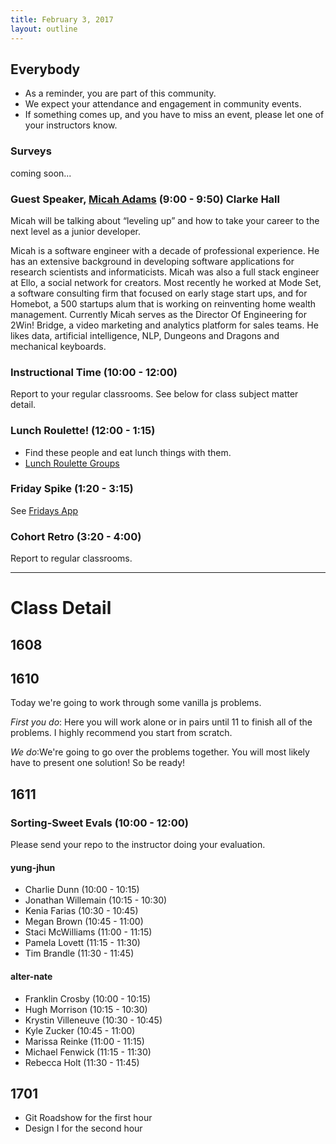 ```yaml
---
title: February 3, 2017
layout: outline
---
```


## Everybody

- As a reminder, you are part of this community.
- We expect your attendance and engagement in community events.
- If something comes up, and you have to miss an event, please let one of your instructors know.

### Surveys
coming soon...

### Guest Speaker, [Micah Adams](https://www.linkedin.com/in/micahadams/) (9:00 - 9:50) Clarke Hall

Micah will be talking about “leveling up” and how to take your career to the next level as a junior developer.

Micah is a software engineer with a decade of professional experience. He has an extensive background in developing software applications for research scientists and informaticists. Micah was also a full stack engineer at Ello, a social network for creators. Most recently he worked at Mode Set, a software consulting firm that focused on early stage start ups, and for Homebot, a 500 startups alum that is working on reinventing home wealth management. Currently Micah serves as the Director Of Engineering for 2Win! Bridge, a video marketing and analytics platform for sales teams. He likes data, artificial intelligence, NLP, Dungeons and Dragons and mechanical keyboards.


### Instructional Time (10:00 - 12:00)
Report to your regular classrooms. See below for class subject matter detail.

### Lunch Roulette! (12:00 - 1:15)

* Find these people and eat lunch things with them.
* [Lunch Roulette Groups](https://github.com/turingschool/interdisciplinary-planning/blob/master/groups/20170203.markdown)

### Friday Spike (1:20 - 3:15)
See [Fridays App](https://turing-fridays.firebaseapp.com/)

### Cohort Retro (3:20 - 4:00)
Report to regular classrooms.


***

# Class Detail

## 1608

## 1610

Today we're going to work through some vanilla js problems.

*First you do*: Here you will work alone or in pairs until 11 to finish all of the problems. I highly recommend you start from scratch.

*We do*:We're going to go over the problems together. You will most likely have to present one solution! So be ready!

## 1611

### Sorting-Sweet Evals (10:00 - 12:00)

Please send your repo to the instructor doing your evaluation.

#### yung-jhun

* Charlie Dunn (10:00 - 10:15)
* Jonathan Willemain (10:15 - 10:30)
* Kenia Farias (10:30 - 10:45)
* Megan Brown (10:45 - 11:00)
* Staci McWilliams (11:00 - 11:15)
* Pamela Lovett (11:15 - 11:30)
* Tim Brandle (11:30 - 11:45)

#### alter-nate

* Franklin Crosby (10:00 - 10:15)
* Hugh Morrison (10:15 - 10:30)
* Krystin Villeneuve (10:30 - 10:45)
* Kyle Zucker (10:45 - 11:00)
* Marissa Reinke (11:00 - 11:15)
* Michael Fenwick (11:15 - 11:30)
* Rebecca Holt (11:30 - 11:45)


## 1701

* Git Roadshow for the first hour
* Design I for the second hour
